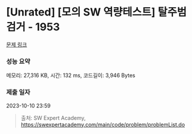 # [Unrated] [모의 SW 역량테스트] 탈주범 검거 - 1953 

[문제 링크](https://swexpertacademy.com/main/code/problem/problemDetail.do?contestProbId=AV5PpLlKAQ4DFAUq) 

### 성능 요약

메모리: 27,316 KB, 시간: 132 ms, 코드길이: 3,946 Bytes

### 제출 일자

2023-10-10 23:59



> 출처: SW Expert Academy, https://swexpertacademy.com/main/code/problem/problemList.do